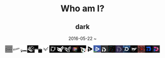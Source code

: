 <h1 align="center">Who am I?</h1>
<h2 align="center">dark</h2>
<p align="center">
  2016-05-22 ~
</p>
<img src="https://raw.githubusercontent.com/gnlow/gnlow/master/identity/dark/mixed.png"></img>
